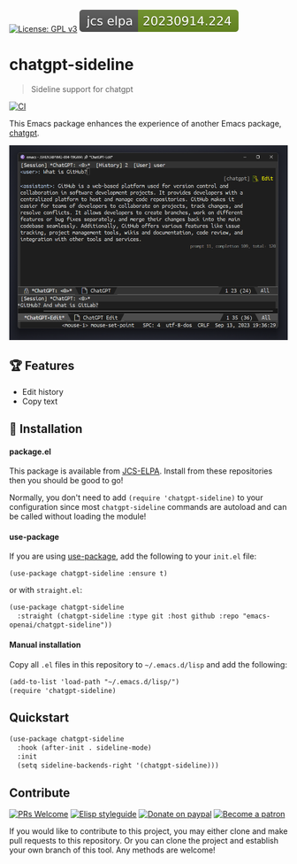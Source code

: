[![License: GPL v3](https://img.shields.io/badge/License-GPL%20v3-blue.svg)](https://www.gnu.org/licenses/gpl-3.0)
[![JCS-ELPA](https://raw.githubusercontent.com/jcs-emacs/badges/master/elpa/v/chatgpt-sideline.svg)](https://jcs-emacs.github.io/jcs-elpa/#/chatgpt-sideline)

# chatgpt-sideline
> Sideline support for chatgpt

[![CI](https://github.com/emacs-openai/chatgpt-sideline/actions/workflows/test.yml/badge.svg)](https://github.com/emacs-openai/chatgpt-sideline/actions/workflows/test.yml)

This Emacs package enhances the experience of another Emacs package, [chatgpt][].

<p align="center">
<img alt="demo" src="./etc/1.png"/>
</p>

## 🏆 Features

- Edit history
- Copy text

## 💾 Installation

#### package.el

This package is available from [JCS-ELPA](https://jcs-emacs.github.io/jcs-elpa/).
Install from these repositories then you should be good to go!

Normally, you don't need to add `(require 'chatgpt-sideline)` to your
configuration since most `chatgpt-sideline` commands are autoload and can be
called without loading the module!

#### use-package

If you are using [use-package](https://www.emacswiki.org/emacs/UsePackage),
add the following to your `init.el` file:

```elisp
(use-package chatgpt-sideline :ensure t)
```

or with `straight.el`:

```elisp
(use-package chatgpt-sideline
  :straight (chatgpt-sideline :type git :host github :repo "emacs-openai/chatgpt-sideline"))
```

#### Manual installation

Copy all `.el` files in this repository to `~/.emacs.d/lisp` and add the following:

```elisp
(add-to-list 'load-path "~/.emacs.d/lisp/")
(require 'chatgpt-sideline)
```

## Quickstart

```elisp
(use-package chatgpt-sideline
  :hook (after-init . sideline-mode)
  :init
  (setq sideline-backends-right '(chatgpt-sideline)))
```

## Contribute

[![PRs Welcome](https://img.shields.io/badge/PRs-welcome-brightgreen.svg)](http://makeapullrequest.com)
[![Elisp styleguide](https://img.shields.io/badge/elisp-style%20guide-purple)](https://github.com/bbatsov/emacs-lisp-style-guide)
[![Donate on paypal](https://img.shields.io/badge/paypal-donate-1?logo=paypal&color=blue)](https://www.paypal.me/jcs090218)
[![Become a patron](https://img.shields.io/badge/patreon-become%20a%20patron-orange.svg?logo=patreon)](https://www.patreon.com/jcs090218)

If you would like to contribute to this project, you may either
clone and make pull requests to this repository. Or you can
clone the project and establish your own branch of this tool.
Any methods are welcome!


[chatgpt]: https://github.com/emacs-openai/chatgpt
